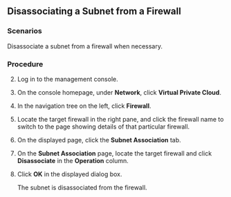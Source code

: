 ## Disassociating a Subnet from a Firewall
### Scenarios

Disassociate a subnet from a firewall when necessary.
### Procedure

2.  Log in to the management console.

3.  On the console homepage, under **Network**, click **Virtual Private Cloud**.

4.  In the navigation tree on the left, click **Firewall**.

5.  Locate the target firewall in the right pane, and click the firewall name to
    switch to the page showing details of that particular firewall.

6.  On the displayed page, click the **Subnet Association** tab.

7.  On the **Subnet Association** page, locate the target firewall and click
    **Disassociate** in the **Operation** column.

8.  Click **OK** in the displayed dialog box.

    The subnet is disassociated from the firewall.
